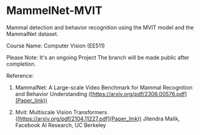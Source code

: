 # MammelNet-MVIT
Mammal detection and behavior recognition using the MVIT model and the MammalNet dataset.

Course Name: Computer Vision (EE511)

Please Note: It's an ongoing Project
The branch will be made public after completion.

Reference: 
1. MammalNet: A Large-scale Video Benchmark for Mammal Recognition and Behavior Understanding
   ([https://arxiv.org/pdf/2306.00576.pdf](Paper_link))

2. Mvit: Multiscale Vision Transformers ([https://arxiv.org/pdf/2104.11227.pdf](Paper_link))
   Jitendra Malik, Facebook AI Research, UC Berkeley
